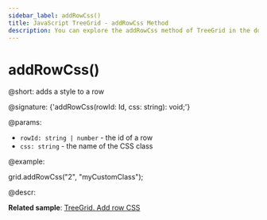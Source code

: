 ```yaml
---
sidebar_label: addRowCss()
title: JavaScript TreeGrid - addRowCss Method 
description: You can explore the addRowCss method of TreeGrid in the documentation of the DHTMLX JavaScript UI library. Browse developer guides and API reference, try out code examples and live demos, and download a free 30-day evaluation version of DHTMLX Suite 7.
---
```


# addRowCss()

@short: adds a style to a row

@signature: {'addRowCss(rowId: Id, css: string): void;'}

@params:
- `rowId: string | number` - the id of a row
- `css: string` - the name of the CSS class

@example:
<style>
    .myCustomClass{
        background:greenyellow;
    }
</style>

grid.addRowCss("2", "myCustomClass");

@descr:

**Related sample**: [TreeGrid. Add row CSS](https://snippet.dhtmlx.com/kort67nu)

[comment]: # (@related: treegrid/customization.md#styling-rows)
